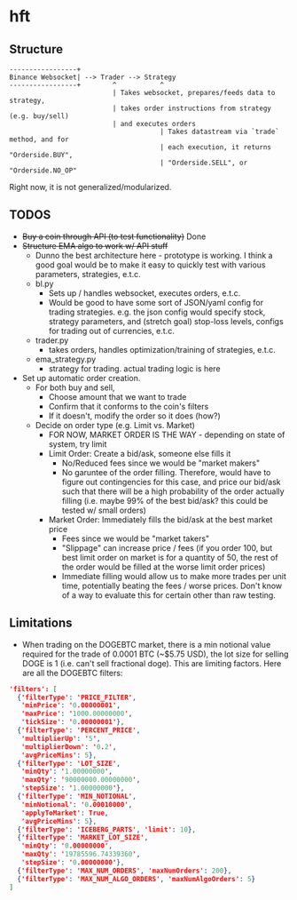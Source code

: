 # hft


## Structure
```
-----------------+
Binance Websocket| --> Trader --> Strategy
-----------------+        ^           ^
                          | Takes websocket, prepares/feeds data to strategy,
                          | takes order instructions from strategy (e.g. buy/sell)
                          | and executes orders
                                      | Takes datastream via `trade` method, and for
                                      | each execution, it returns "Orderside.BUY",
                                      | "Orderside.SELL", or "Orderside.NO_OP"
```

Right now, it is not generalized/modularized.

## TODOS

- ~~Buy a coin through API (to test functionality)~~ Done
- ~~Structure EMA algo to work w/ API stuff~~
    - Dunno the best architecture here - prototype is working. I think a good goal would be to make it easy to quickly test with various parameters, strategies, e.t.c.
	- bl.py 
		- Sets up / handles websocket, executes orders, e.t.c.
		- Would be good to have some sort of JSON/yaml config for trading strategies. e.g. the json config would specify stock, strategy parameters, and (stretch goal) stop-loss levels, configs for trading out of currencies, e.t.c.
	- trader.py
		- takes orders, handles optimization/training of strategies, e.t.c.
	- ema\_strategy.py
		- strategy for trading. actual trading logic is here
- Set up automatic order creation.
    - For both buy and sell,
        - Choose amount that we want to trade
        - Confirm that it conforms to the coin's filters
        - If it doesn't, modify the order so it does (how?)
    - Decide on order type (e.g. Limit vs. Market)
        - FOR NOW, MARKET ORDER IS THE WAY - depending on state of system, try limit
        - Limit Order: Create a bid/ask, someone else fills it
            - No/Reduced fees since we would be "market makers"
            - No garuntee of the order filling. Therefore, would have to figure out contingencies for this case, and price our bid/ask such that there will be a high probability of the order actually filling (i.e. maybe 99% of the best bid/ask? this could be tested w/ small orders)
        - Market Order: Immediately fills the bid/ask at the best market price
            - Fees since we would be "market takers"
            - "Slippage" can increase price / fees (if you order 100, but best limit order on market is for a quantity of 50, the rest of the order would be filled at the worse limit order prices)
            - Immediate filling would allow us to make more trades per unit time, potentially beating the fees / worse prices. Don't know of a way to evaluate this for certain other than raw testing.

## Limitations

- When trading on the DOGEBTC market, there is a min notional value required for the trade of 0.0001 BTC (~\$5.75 USD), the lot size for selling DOGE is 1 (i.e. can't sell fractional doge). This are limiting factors. Here are all the DOGEBTC filters:

```json
'filters': [
  {'filterType': 'PRICE_FILTER',
   'minPrice': '0.00000001',
   'maxPrice': '1000.00000000',
   'tickSize': '0.00000001'},
  {'filterType': 'PERCENT_PRICE',
   'multiplierUp': '5',
   'multiplierDown': '0.2',
   'avgPriceMins': 5},
  {'filterType': 'LOT_SIZE',
   'minQty': '1.00000000',
   'maxQty': '90000000.00000000',
   'stepSize': '1.00000000'},
  {'filterType': 'MIN_NOTIONAL',
   'minNotional': '0.00010000',
   'applyToMarket': True,
   'avgPriceMins': 5},
  {'filterType': 'ICEBERG_PARTS', 'limit': 10},
  {'filterType': 'MARKET_LOT_SIZE',
   'minQty': '0.00000000',
   'maxQty': '19785596.74339360',
   'stepSize': '0.00000000'},
  {'filterType': 'MAX_NUM_ORDERS', 'maxNumOrders': 200},
  {'filterType': 'MAX_NUM_ALGO_ORDERS', 'maxNumAlgoOrders': 5}
]
```

